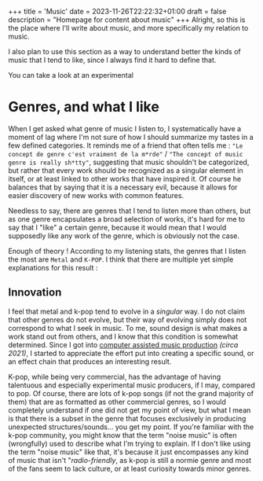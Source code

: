 +++
title = 'Music'
date = 2023-11-26T22:22:32+01:00
draft = false
description = "Homepage for content about music"
+++
Alright, so this is the place where I'll write about music, and more specifically my relation to music.

I also plan to use this section as a way to understand better the kinds of music that I tend to like, since I always find it hard to define that.

You can take a look at an experimental 

# Genres, and what I like

When I get asked what genre of music I listen to, I systematically have a moment of lag where I'm not sure of how I should summarize my tastes in a few defined categories. It reminds me of a friend that often tells me : `"Le concept de genre c'est vraiment de la m*rde"` / `"The concept of music genre is really sh*tty"`, suggesting that music shouldn't be categorized, but rather that every work should be recognized as a singular element in itself, or at least linked to other works that have inspired it. Of course he balances that by saying that it is a necessary evil, because it allows for easier discovery of new works with common features.

Needless to say, there are genres that I tend to listen more than others, but as one genre encapsulates a broad selection of works, it's hard for me to say that I "like" a certain genre, because it would mean that I would supposedly like any work of the genre, which is obviously not the case.

Enough of theory ! According to my listening stats, the genres that I listen the most are `Metal` and `K-POP`. I think that there are multiple yet simple explanations for this result :

## Innovation

I feel that metal and k-pop tend to evolve in a *singular* way. I do not claim that other genres do not evolve, but their way of evolving simply does not correspond to what I seek in music. To me, sound design is what makes a work stand out from others, and I know that this condition is somewhat determined. Since I got into [computer assisted music production](https://en.wikipedia.org/wiki/Computer_music) *(circa 2021)*, I started to appreciate the effort put into creating a specific sound, or an effect chain that produces an interesting result.

K-pop, while being very commercial, has the advantage of having talentuous and especially experimental music producers, if I may, compared to pop. Of course, there are lots of k-pop songs (if not the grand majority of them) that are as formatted as other commercial genres, so I would completely understand if one did not get my point of view, but what I mean is that there is a subset in the genre that focuses exclusively in producing unexpected structures/sounds... you get my point. If you're familiar with the k-pop community, you might know that the term "noise music" is often (wrongfully) used to describe what I'm trying to explain. If I don't like using the term "noise music" like that, it's because it just encompasses any kind of music that isn't "*radio-friendly*, as k-pop is still a normie genre and most of the fans seem to lack culture, or at least curiosity towards minor genres.